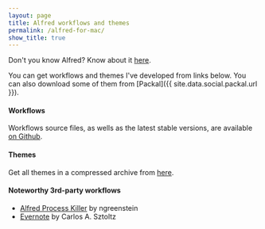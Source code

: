 ```yaml
---
layout: page
title: Alfred workflows and themes
permalink: /alfred-for-mac/
show_title: true
---
```


Don't you know Alfred? Know about it [here](https://www.alfredapp.com/).

You can get workflows and themes I've developed from links below. You can also download some of them from [Packal]({{ site.data.social.packal.url }}).

#### Workflows

Workflows source files, as wells as the latest stable versions, are available [on Github](https://github.com/pirafrank/alfred_workflows).

#### Themes

Get all themes in a compressed archive from [here]({{site.baseurl}}/static/alfred-themes.zip).

#### Noteworthy 3rd-party workflows

- [Alfred Process Killer](https://github.com/ngreenstein/alfred-process-killer) by ngreenstein
- [Evernote](http://www.alfredforum.com/topic/840-evernote-791-search-create-append-text-preview-reminders-and-more-all-within-alfred) by Carlos A. Sztoltz
